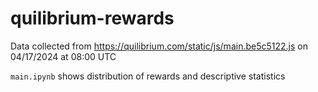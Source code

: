 # quilibrium-rewards

Data collected from https://quilibrium.com/static/js/main.be5c5122.js on 04/17/2024 at 08:00 UTC

`main.ipynb` shows distribution of rewards and descriptive statistics
